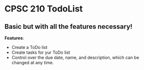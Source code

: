 # CPSC 210 TodoList

## Basic but with all the features necessary!

**Features**:
- Create a ToDo list
- Create tasks for yur ToDo list
- Control over the due date, name, and description, which can be changed at any time.

